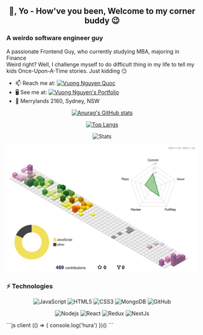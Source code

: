 <div align="center">
  <h2>👋, Yo - How've you been, Welcome to my corner buddy 😉</h2>
</div>

### A weirdo software engineer guy
A passionate Frontend Guy, who currently studying MBA, majoring in Finance </br>
Weird right? Well, I challenge myself to do difficult thing in my life to tell my kids Once-Upon-A-Time stories. Just kidding 😏
- 📫 Reach me at: [![Vuong Nguyen Quoc](https://img.shields.io/badge/Vuong%20Nguyen%20Quoc-0A66C2?style=for-the-badge&logo=linkedin&logoColor=white)](https://www.linkedin.com/in/vuongnq)
- 🖥 See me at: [![Vuong Nguyen's Portfolio](https://img.shields.io/badge/Vuong%20Nguyen-241F31?style=for-the-badge&logo=iterm2&logoColor=white)](https://vuongnq.netlify.app)
- 📍 Merrylands 2160, Sydney, NSW

<div align="center">

  [![Anurag's GitHub stats](https://github-readme-stats.vercel.app/api?username=vuongnq10&show_icons=true&theme=radical&count_private=true)](https://www.linkedin.com/in/vuongnq)
  
  [![Top Langs](https://github-readme-stats.vercel.app/api/top-langs/?username=vuongnq10&layout=compact&count_private=true)](https://www.linkedin.com/in/vuongnq)
  
  ![Stats](https://github-readme-streak-stats.herokuapp.com/?user=vuongnq10)
  
</div>

![profile-3d-animation](https://github.com/vuongnq10/vuongnq10/blob/main/profile-3d-contrib/profile-south-season-animate.svg)

### ⚡ Technologies
<div align="center">
  
  ![JavaScript](https://img.shields.io/badge/JavaScript-F7DF1E?style=for-the-badge&logo=javascript&logoColor=black)
  ![HTML5](https://img.shields.io/badge/HTML-e34f26?style=for-the-badge&logo=html5&logoColor=white)
  ![CSS3](https://img.shields.io/badge/CSS3-1572b6?style=for-the-badge&logo=html5&logoColor=white)
  ![MongoDB](https://img.shields.io/badge/MongoDB-4EA94B?style=for-the-badge&logo=mongodb&logoColor=white)
  ![GitHub](https://img.shields.io/badge/GitHub-100000?style=for-the-badge&logo=github&logoColor=white)
  
</div>
<div align="center">
  
  ![Nodejs](https://img.shields.io/badge/Node.js-43853D?style=for-the-badge&logo=node.js&logoColor=white)
  ![React](https://img.shields.io/badge/React-61DAFB?style=for-the-badge&logo=react&logoColor=black)
  ![Redux](https://img.shields.io/badge/Redux-764ABC?style=for-the-badge&logo=redux&logoColor=white)
  ![NextJs](https://img.shields.io/badge/NextJs-000000?style=for-the-badge&logo=nextdotjs&logoColor=white)
</div>
<div style="width: 500px; height: 500px">
  <div id="3d-art">
    ```js client
      (() => {
        console.log('hura')
      })()
    ```
</div>
<!--
### Hi there 👋
**vuongnq10/vuongnq10** is a ✨ _special_ ✨ repository because its `README.md` (this file) appears on your GitHub profile.
https://shields.io/badges
https://simpleicons.org/?q=css
Here are some ideas to get you started:

- 🔭 I’m currently working on ...
- 🌱 I’m currently learning ...
- 👯 I’m looking to collaborate on ...
- 🤔 I’m looking for help with ...
- 💬 Ask me about ...
- 📫 How to reach me: ...
- 😄 Pronouns: ...
- ⚡ Fun fact: ...
-->
